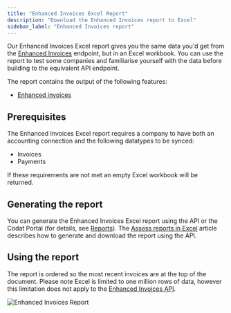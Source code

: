 ```yaml
---
title: "Enhanced Invoices Excel Report"
description: "Download the Enhanced Invoices report to Excel"
sidebar_label: "Enhanced Invoices report"
---
```


Our Enhanced Invoices Excel report gives you the same data you'd get from the [Enhanced Invoices](/assess/enhanced-invoices/overview) endpoint, but in an Excel workbook.  You can use the report to test some companies and familiarise yourself with the data before building to the equivalent API endpoint.

The report contains the output of the following features:

- [Enhanced invoices](/assess/enhanced-invoices/overview)

## Prerequisites

The Enhanced Invoices Excel report requires a company to have both an accounting connection and the following datatypes to be synced:

- Invoices
- Payments

If these requirements are not met an empty Excel workbook will be returned.

## Generating the report

You can generate the Enhanced Invoices Excel report using the API or the Codat Portal (for details, see [Reports](/assess/portal/overview#reports)). The [Assess reports in Excel](/assess/excel/overview) article describes how to generate and download the report using the API.

## Using the report

The report is ordered so the most recent invoices are at the top of the document.  Please note Excel is limited to one million rows of data, however this limitation does not apply to the [Enhanced Invoices API](/assess-api#/operations/get-enhanced-invoices-report).

![Enhanced Invoices Report](/img/assess/enhanced-invoices-blur.png "Enhanced Invoices Report")